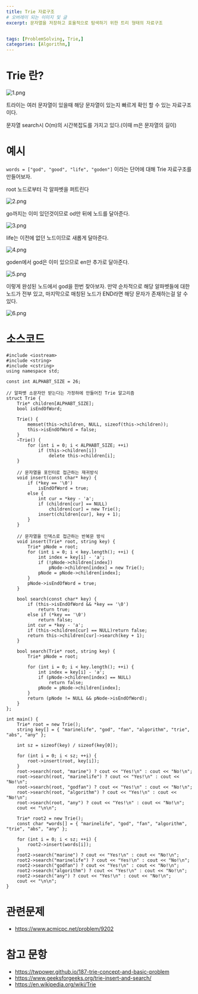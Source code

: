 ```yaml
---
title: Trie 자료구조
# 오버레이 되는 이미지 및 글
excerpt: 문자열을 저장하고 효율적으로 탐색하기 위한 트리 형태의 자료구조


tags: [ProblemSolving, Trie,]
categories: [Algorithm,]
---
```


# Trie 란?
![1.png](../../assets/images/Algorithm/Trie/1.png)

트라이는 여러 문자열이 있을때 해당 문자열이 있는지 빠르게 확인 할 수 있는 자료구조이다.

문자열 search시 O(m)의 시간복잡도를 가지고 있다.(이때 m은 문자열의 길이)

# 예시
`words = ["god", "good", "life", "goden"]` 이라는 단어에 대해 Trie 자료구조를 만들어보자.

root 노드로부터 각 알파벳을 퍼트린다

![2.png](../../assets/images/Algorithm/Trie/2.png)

go까지는 이미 있던것이므로 od만 뒤에 노드를 달아준다.

![3.png](../../assets/images/Algorithm/Trie/3.png)

life는 이전에 없던 노드이므로 새롭게 달아준다.

![4.png](../../assets/images/Algorithm/Trie/4.png)

goden에서 god은 이미 있으므로 en만 추가로 달아준다.

![5.png](../../assets/images/Algorithm/Trie/5.png)

이렇게 완성된 노드에서 god을 한번 찾아보자. 만약 순차적으로 해당 알파벳들에 대한 노드가 전부 있고, 마지막으로 매칭된 노드가 END라면 해당 문자가 존재하는걸 알 수 있다.

![6.png](../../assets/images/Algorithm/Trie/6.png)


# 소스코드
```
#include <iostream>
#include <string>
#include <cstring>
using namespace std;

const int ALPHABT_SIZE = 26;

// 알파벳 소문자만 받는다는 가정하에 만들어진 Trie 알고리즘
struct Trie {
    Trie* children[ALPHABT_SIZE];
    bool isEndOfWord;

    Trie() {
        memset(this->children, NULL, sizeof(this->children));
        this->isEndOfWord = false;
    }
    ~Trie() {
        for (int i = 0; i < ALPHABT_SIZE; ++i)
            if (this->children[i])
                delete this->children[i];
    }

    // 문자열을 포인터로 접근하는 재귀방식
    void insert(const char* key) {
        if (*key == '\0')
            isEndOfWord = true;
        else {
            int cur = *key - 'a';
            if (children[cur] == NULL)
                children[cur] = new Trie();
            insert(children[cur], key + 1);
        }
    }

    // 문자열을 인덱스로 접근하는 반복문 방식
    void insert(Trie* root, string key) {
        Trie* pNode = root;
        for (int i = 0; i < key.length(); ++i) {
            int index = key[i] - 'a';
            if (!pNode->children[index])
                pNode->children[index] = new Trie();
            pNode = pNode->children[index];
        }
        pNode->isEndOfWord = true;
    }

    bool search(const char* key) {
        if (this->isEndOfWord && *key == '\0')
            return true;
        else if (*key == '\0')
            return false;
        int cur = *key - 'a';
        if (this->children[cur] == NULL)return false;
        return this->children[cur]->search(key + 1);
    }

    bool search(Trie* root, string key) {
        Trie* pNode = root;

        for (int i = 0; i < key.length(); ++i) {
            int index = key[i] - 'a';
            if (pNode->children[index] == NULL)
                return false;
            pNode = pNode->children[index];
        }
        return (pNode != NULL && pNode->isEndOfWord);
    }
};

int main() {
    Trie* root = new Trie();
    string key[] = { "marinelife", "god", "fan", "algorithm", "trie", "abs", "any" };
    
    int sz = sizeof(key) / sizeof(key[0]);
    
    for (int i = 0; i < sz; ++i) {
        root->insert(root, key[i]);
    }
    root->search(root, "marine") ? cout << "Yes!\n" : cout << "No!\n";
    root->search(root, "marinelife") ? cout << "Yes!\n" : cout << "No!\n";
    root->search(root, "godfan") ? cout << "Yes!\n" : cout << "No!\n";
    root->search(root, "algorithm") ? cout << "Yes!\n" : cout << "No!\n";
    root->search(root, "any") ? cout << "Yes!\n" : cout << "No!\n";
    cout << "\n\n";

    Trie* root2 = new Trie();
    const char *words[] = { "marinelife", "god", "fan", "algorithm", "trie", "abs", "any" };

    for (int i = 0; i < sz; ++i) {
        root2->insert(words[i]);
    }
    root2->search("marine") ? cout << "Yes!\n" : cout << "No!\n";
    root2->search("marinelife") ? cout << "Yes!\n" : cout << "No!\n";
    root2->search("godfan") ? cout << "Yes!\n" : cout << "No!\n";
    root2->search("algorithm") ? cout << "Yes!\n" : cout << "No!\n";
    root2->search("any") ? cout << "Yes!\n" : cout << "No!\n";
    cout << "\n\n";
}
```

# 관련문제
* <https://www.acmicpc.net/problem/9202>

# 참고 문항
* <https://twpower.github.io/187-trie-concept-and-basic-problem>
* <https://www.geeksforgeeks.org/trie-insert-and-search/>
* <https://en.wikipedia.org/wiki/Trie>